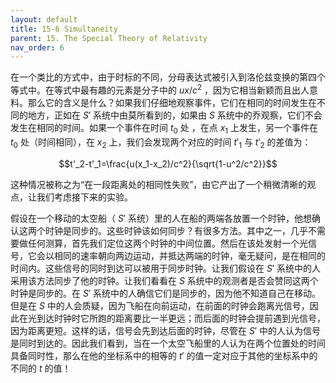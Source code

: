 ```yaml
---
layout: default
title: 15-6 Simultaneity
parent: 15. The Special Theory of Relativity
nav_order: 6
---
```

在一个类比的方式中，由于时标的不同，分母表达式被引入到洛伦兹变换的第四个等式中。在等式中最有趣的元素是分子中的 $ux/c^2$ ，因为它相当新颖而且出人意料。那么它的含义是什么？如果我们仔细地观察事件，它们在相同的时间发生在不同的地方，正如在 $S'$ 系统中由莫所看到的，如果由 $S$ 系统中的乔观察，它们不会发生在相同的时间。如果一个事件在时间 $t_0$ 处 ，在点 $x_1$ 上发生，另一个事件在 $t_0$ 处（时间相同），在 $x_2$ 上，我们会发现两个对应的时间 $t'_1$ 与 $t'_2$ 的差值为：

$$t'_2-t'_1=\frac{u(x_1-x_2)/c^2}{\sqrt{1-u^2/c^2}}$$

这种情况被称之为“在一段距离处的相同性失败”，由它产出了一个稍微清晰的观点，让我们考虑接下来的实验。

假设在一个移动的太空船（ $S'$ 系统）里的人在船的两端各放置一个时钟，他想确认这两个时钟是同步的。这些时钟该如何同步？有很多方法。其中之一，几乎不需要做任何测算，首先我们定位这两个时钟的中间位置。然后在该处发射一个光信号，它会以相同的速率朝向两边运动，并抵达两端的时钟，毫无疑问，是在相同的时间内。这些信号的同时到达可以被用于同步时钟。让我们假设在 $S'$ 系统中的人采用该方法同步了他的时钟。让我们看看在 $S$ 系统中的观测者是否会赞同这两个时钟是同步的。在 $S'$ 系统中的人确信它们是同步的，因为他不知道自己在移动。但是在 $S$ 中的人会质疑，因为飞船在向前运动，在前面的时钟会跑离光信号，因此在光到达时钟时它所跑的距离要比一半更远；而后面的时钟会提前遇到光信号，因为距离更短。这样的话，信号会先到达后面的时钟，尽管在 $S'$ 中的人认为信号是同时到达的。因此我们看到，当在一个太空飞船里的人认为在两个位置处的时间具备同时性，那么在他的坐标系中的相等的 $t'$ 的值一定对应于其他的坐标系中的不同的 $t$ 的值！
